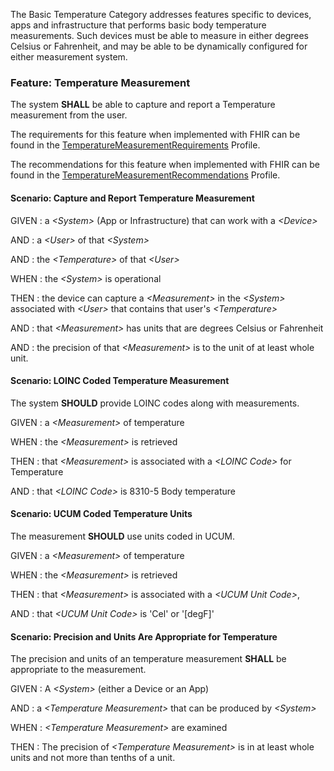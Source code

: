 The Basic Temperature Category addresses features specific to devices, apps and
infrastructure that performs basic body temperature measurements.  Such devices
must be able to measure in either degrees Celsius or Fahrenheit, and may be able to be
dynamically configured for either measurement system.


### <span class='glyphicon glyphicon-phone'/> <span class='glyphicon glyphicon-dashboard'/> <span class='glyphicon glyphicon-cloud'/> <a name='temperature_measurement'>Feature: Temperature Measurement</a>

The system **SHALL** be able to capture and report a Temperature measurement from the user.


The requirements for this feature when implemented with FHIR can be found in the [TemperatureMeasurementRequirements](StructureDefinition-TemperatureMeasurementRequirements.html) Profile.

The recommendations for this feature when implemented with FHIR can be found in the [TemperatureMeasurementRecommendations](StructureDefinition-TemperatureMeasurementRecommendations.html) Profile.

#### <span class='glyphicon text-success glyphicon-phone'/> <span class='glyphicon text-success glyphicon-dashboard'/> <span class='glyphicon text-success glyphicon-cloud'/> <a name='capture-and-report-temperature-measurement'>Scenario: Capture and Report Temperature Measurement</a>


GIVEN
: a <i>&lt;System&gt;</i> (App or Infrastructure) that can work with a <i>&lt;Device&gt;</i>

   AND
   : a <i>&lt;User&gt;</i> of that <i>&lt;System&gt;</i>

   AND
   : the <i>&lt;Temperature&gt;</i> of that <i>&lt;User&gt;</i>

WHEN
: the <i>&lt;System&gt;</i> is operational

THEN
: the device can capture a <i>&lt;Measurement&gt;</i> in the <i>&lt;System&gt;</i> associated with <i>&lt;User&gt;</i> that contains that user's <i>&lt;Temperature&gt;</i>

   AND
   : that <i>&lt;Measurement&gt;</i> has units that are degrees Celsius or Fahrenheit

   AND
   : the precision of that <i>&lt;Measurement&gt;</i> is to the unit of at least whole unit.


#### <span class='glyphicon text-info glyphicon-phone'/> <span class='glyphicon text-info glyphicon-cloud'/> <a name='loinc-coded-temperature-measurement'>Scenario: LOINC Coded Temperature Measurement</a>

The system **SHOULD** provide LOINC codes along with measurements.

GIVEN
: a <i>&lt;Measurement&gt;</i> of temperature

WHEN
: the <i>&lt;Measurement&gt;</i> is retrieved

THEN
: that <i>&lt;Measurement&gt;</i> is associated with a <i>&lt;LOINC Code&gt;</i> for Temperature

   AND
   : that <i>&lt;LOINC Code&gt;</i> is 8310-5 Body temperature  


#### <span class='glyphicon text-info glyphicon-phone'/> <span class='glyphicon text-info glyphicon-cloud'/> <a name='ucum-coded-temperature-units'>Scenario: UCUM Coded Temperature Units</a>

The measurement **SHOULD** use units coded in UCUM.

GIVEN
: a <i>&lt;Measurement&gt;</i> of temperature

WHEN
: the <i>&lt;Measurement&gt;</i> is retrieved

THEN
: that <i>&lt;Measurement&gt;</i> is associated with a <i>&lt;UCUM Unit Code&gt;</i>, 

   AND
   : that <i>&lt;UCUM Unit Code&gt;</i> is 'Cel' or '[degF]' 


#### <span class='glyphicon text-success glyphicon-phone'/> <span class='glyphicon text-success glyphicon-dashboard'/> <a name='precision-and-units-are-appropriate-for-temperature'>Scenario: Precision and Units Are Appropriate for Temperature</a>

The precision and units of an temperature measurement **SHALL** be appropriate to the measurement.

GIVEN
: A <i>&lt;System&gt;</i> (either a Device or an App)

   AND
   : a <i>&lt;Temperature Measurement&gt;</i> that can be produced by <i>&lt;System&gt;</i>

WHEN
: <i>&lt;Temperature Measurement&gt;</i> are examined

THEN
: The precision of <i>&lt;Temperature Measurement&gt;</i> is in at least whole units and not more than tenths of a unit. 

